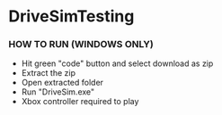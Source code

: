 # DriveSimTesting
<h3> HOW TO RUN (WINDOWS ONLY) </h3>
<ul> 
  <li> Hit green "code" button and select download as zip </il>
  <li> Extract the zip </il>
  <li> Open extracted folder </il>
  <li> Run "DriveSim.exe" </il>
  <li> Xbox controller required to play </il>
</ul>



